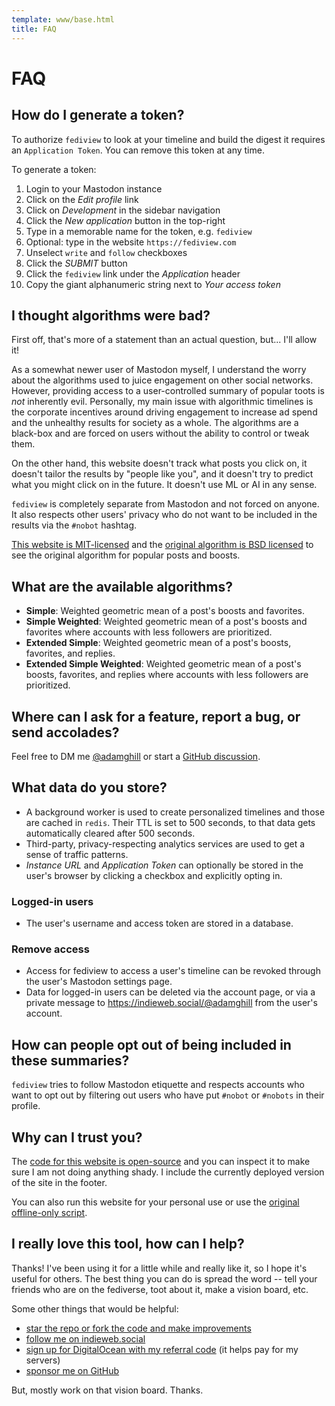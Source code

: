 ```yaml
---
template: www/base.html
title: FAQ
---
```


# FAQ

## How do I generate a token?

To authorize `fediview` to look at your timeline and build the digest it requires an `Application Token`. You can remove this token at any time.

To generate a token:
1. Login to your Mastodon instance
1. Click on the *Edit profile* link
1. Click on *Development* in the sidebar navigation
1. Click the *New application* button in the top-right
1. Type in a memorable name for the token, e.g. `fediview`
1. Optional: type in the website `https://fediview.com`
1. Unselect `write` and `follow` checkboxes
1. Click the *SUBMIT* button
1. Click the `fediview` link under the *Application* header
1. Copy the giant alphanumeric string next to *Your access token*

## I thought algorithms were bad?

First off, that's more of a statement than an actual question, but... I'll allow it!

As a somewhat newer user of Mastodon myself, I understand the worry about the algorithms used to juice engagement on other social networks. However, providing access to a user-controlled summary of popular toots is *not* inherently evil. Personally, my main issue with algorithmic timelines is the corporate incentives around driving engagement to increase ad spend and the unhealthy results for society as a whole. The algorithms are a black-box and are forced on users without the ability to control or tweak them.

On the other hand, this website doesn't track what posts you click on, it doesn't tailor the results by "people like you", and it doesn't try to predict what you might click on in the future. It doesn't use ML or AI in any sense.

`fediview` is completely separate from Mastodon and not forced on anyone. It also respects other users' privacy who do not want to be included in the results via the `#nobot` hashtag.

[This website is MIT-licensed](https://github.com/adamghill/fediview) and the [original algorithm is BSD licensed](https://github.com/hodgesmr/mastodon_digest) to see the original algorithm for popular posts and boosts.

## What are the available algorithms?

- **Simple**: Weighted geometric mean of a post's boosts and favorites.
- **Simple Weighted**: Weighted geometric mean of a post's boosts and favorites where accounts with less followers are prioritized.
- **Extended Simple**: Weighted geometric mean of a post's boosts, favorites, and replies.
- **Extended Simple Weighted**: Weighted geometric mean of a post's boosts, favorites, and replies where accounts with less followers are prioritized.

## Where can I ask for a feature, report a bug, or send accolades?

Feel free to DM me [@adamghill](https://indieweb.social/@adamghill) or start a [GitHub discussion](https://github.com/adamghill/fediview/discussions).

## What data do you store?

- A background worker is used to create personalized timelines and those are cached in `redis`. Their TTL is set to 500 seconds, to that data gets automatically cleared after 500 seconds.
- Third-party, privacy-respecting analytics services are used to get a sense of traffic patterns.
- *Instance URL* and *Application Token* can optionally be stored in the user's browser by clicking a checkbox and explicitly opting in.

### Logged-in users

- The user's username and access token are stored in a database.

### Remove access

- Access for fediview to access a user's timeline can be revoked through the user's Mastodon settings page.
- Data for logged-in users can be deleted via the account page, or via a private message to https://indieweb.social/@adamghill from the user's account.

## How can people opt out of being included in these summaries?

`fediview` tries to follow Mastodon etiquette and respects accounts who want to opt out by filtering out users who have put `#nobot` or `#nobots` in their profile.

## Why can I trust you?

The [code for this website is open-source](https://github.com/adamghill/fediview) and you can inspect it to make sure I am not doing anything shady. I include the currently deployed version of the site in the footer.

You can also run this website for your personal use or use the [original offline-only script](https://github.com/hodgesmr/mastodon_digest).

## I really love this tool, how can I help?

Thanks! I've been using it for a little while and really like it, so I hope it's useful for others. The best thing you can do is spread the word -- tell your friends who are on the fediverse, toot about it, make a vision board, etc.

Some other things that would be helpful:

- [star the repo or fork the code and make improvements](https://github.com/adamghill/fediview)
- [follow me on indieweb.social](https://indieweb.social/@adamghill)
- [sign up for DigitalOcean with my referral code](https://m.do.co/c/617d629f56c0) (it helps pay for my servers)
- [sponsor me on GitHub](https://github.com/sponsors/adamghill)

But, mostly work on that vision board. Thanks.
